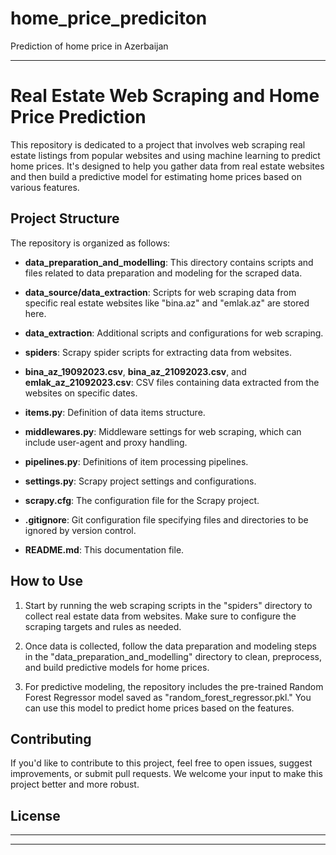 # home_price_prediciton
Prediction of home price in Azerbaijan

---

# Real Estate Web Scraping and Home Price Prediction

This repository is dedicated to a project that involves web scraping real estate listings from popular websites and using machine learning to predict home prices. It's designed to help you gather data from real estate websites and then build a predictive model for estimating home prices based on various features.

## Project Structure

The repository is organized as follows:

- **data_preparation_and_modelling**: This directory contains scripts and files related to data preparation and modeling for the scraped data.
  
- **data_source/data_extraction**: Scripts for web scraping data from specific real estate websites like "bina.az" and "emlak.az" are stored here.

- **data_extraction**: Additional scripts and configurations for web scraping.

- **spiders**: Scrapy spider scripts for extracting data from websites.

- **bina_az_19092023.csv**, **bina_az_21092023.csv**, and **emlak_az_21092023.csv**: CSV files containing data extracted from the websites on specific dates.

- **items.py**: Definition of data items structure.

- **middlewares.py**: Middleware settings for web scraping, which can include user-agent and proxy handling.

- **pipelines.py**: Definitions of item processing pipelines.

- **settings.py**: Scrapy project settings and configurations.

- **scrapy.cfg**: The configuration file for the Scrapy project.

- **.gitignore**: Git configuration file specifying files and directories to be ignored by version control.

- **README.md**: This documentation file.

## How to Use

1. Start by running the web scraping scripts in the "spiders" directory to collect real estate data from websites. Make sure to configure the scraping targets and rules as needed.

2. Once data is collected, follow the data preparation and modeling steps in the "data_preparation_and_modelling" directory to clean, preprocess, and build predictive models for home prices.

3. For predictive modeling, the repository includes the pre-trained Random Forest Regressor model saved as "random_forest_regressor.pkl." You can use this model to predict home prices based on the features.

## Contributing

If you'd like to contribute to this project, feel free to open issues, suggest improvements, or submit pull requests. We welcome your input to make this project better and more robust.

## License

---------------
---
